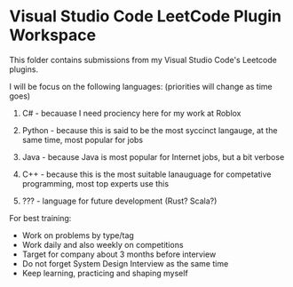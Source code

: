 # Visual Studio Code LeetCode Plugin Workspace

This folder contains submissions from my Visual Studio Code's Leetcode plugins.

I will be focus on the following languages: (priorities will change as time goes)

1. C#   - becauase I need prociency here for my work at Roblox
2. Python   - because this is said to be the most syccinct langauge, at the same time, most popular for jobs

3. Java - because Java is most popular for Internet jobs, but a bit verbose
4. C++  - because this is the most suitable lanauguage for competative programming, most top experts use this
5. ??? - language for future development (Rust? Scala?)

For best training:

* Work on problems by type/tag
* Work daily and also weekly on competitions
* Target for company about 3 months before interview
* Do not forget System Design Interview as the same time
* Keep learning, practicing and shaping myself

